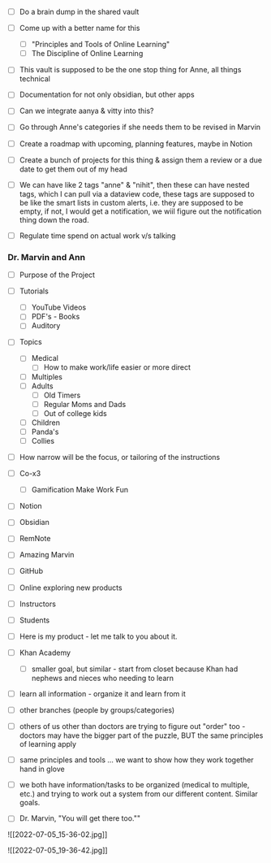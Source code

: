 - [ ] Do a brain dump in the shared vault
- [ ] Come up with a better name for this
	- [ ] "Principles and Tools of Online Learning"
	- [ ] The Discipline of Online Learning
- [ ] This vault is supposed to be the one stop thing for Anne, all things technical
- [ ] Documentation for not only obsidian, but other apps
- [ ] Can we integrate aanya & vitty into this?
- [ ] Go through Anne's categories if she needs them to be revised in Marvin
- [ ] Create a roadmap with upcoming, planning features, maybe in Notion
- [ ] Create a bunch of projects for this thing & assign them a review or a due date to get them out of my head
- [ ] We can have like 2 tags "anne" & "nihit", then these can have nested tags, which I can pull via a dataview code, these tags are supposed to be like the smart lists in custom alerts, i.e. they are supposed to be empty, if not, I would get a notification, we wiil figure out the notification thing down the road.
- [ ] Regulate time spend on actual work v/s talking


### Dr. Marvin and Ann
- [ ] Purpose of the Project

- [ ] Tutorials
	- [ ] YouTube Videos
	- [ ] PDF's - Books
	- [ ] Auditory

- [ ] Topics
	- [ ] Medical
		- [ ] How to make work/life easier or more direct
	- [ ] Multiples
	- [ ] Adults
		- [ ] Old Timers
		- [ ] Regular Moms and Dads
		- [ ] Out of college kids
	- [ ] Children
	- [ ] Panda's
	- [ ] Collies
	
- [ ] How narrow will be the focus, or tailoring of the instructions

- [ ] Co-x3
	- [ ] Gamification Make Work Fun
- [ ] Notion
- [ ] Obsidian
- [ ] RemNote
- [ ] Amazing Marvin
- [ ] GitHub
- [ ] Online exploring new products

- [ ] Instructors
- [ ] Students

- [ ] Here is my product - let me talk to you about it.

- [ ] Khan Academy
	- [ ] smaller goal, but similar - start from closet because Khan had nephews and nieces who needing to learn 
- [ ] learn all information - organize it and learn from it
- [ ] other branches (people by groups/categories)
- [ ] others of us other than doctors are trying to figure out "order" too - doctors may have the bigger part of the puzzle, BUT the same principles of learning apply

- [ ] same principles and tools ... we want to show how they work together hand in glove
- [ ] we both have information/tasks to be organized (medical to multiple, etc.) and trying to work out a system from our different content.  Similar goals.

- [ ] Dr. Marvin, "You will get there too.""


![[2022-07-05_15-36-02.jpg]]

![[2022-07-05_19-36-42.jpg]]